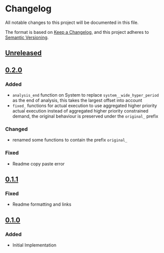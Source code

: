 # Changelog
All notable changes to this project will be documented in this file.

The format is based on [Keep a Changelog](https://keepachangelog.com/en/1.0.0/),
and this project adheres to [Semantic Versioning](https://semver.org/spec/v2.0.0.html).

## [Unreleased]

## [0.2.0]

### Added
- `analysis_end` function on System to replace `system__wide_hyper_period` as the end of analysis, 
  this takes the largest offset into account
- `fixed_` functions for actual execution to use aggregated higher priority actual execution instead of aggregated higher
  priority constrained demand, the original behaviour is preserved under the `original_` prefix

### Changed
- renamed some functions to contain the prefix `original_` 

### Fixed 
- Readme copy paste error

## [0.1.1]

### Fixed 
- Readme formatting and links

## [0.1.0]

### Added
- Initial Implementation


[Unreleased]: https://git.informatik.uni-kiel.de/stu201758/rta-for-fps-rs/-/tree/master
[0.1.0]: https://github.com/Skgland/Response-Time-Analysis-for-Fixed-Priority-Servers/tree/v0.1.0
[0.1.1]: https://github.com/Skgland/Response-Time-Analysis-for-Fixed-Priority-Servers/tree/v0.1.1
[0.2.0]: https://github.com/Skgland/Response-Time-Analysis-for-Fixed-Priority-Servers/tree/v0.2.0
